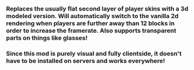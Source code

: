 ### Replaces the usually flat second layer of player skins with a 3d modeled version. Will automatically switch to the vanilla 2d rendering when players are further away than 12 blocks in order to increase the framerate. Also supports transparent parts on things like glasses!

### Since this mod is purely visual and fully clientside, it doesn't have to be installed on servers and works everywhere!
